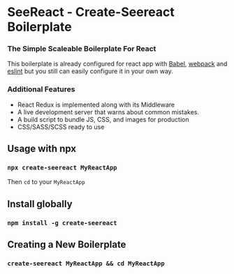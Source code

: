 # SeeReact - Create-Seereact Boilerplate
### The Simple Scaleable Boilerplate For React

This boilerplate is already configured for react app with [Babel](https://github.com/babel/babel), [webpack](https://github.com/webpack/webpack) and [eslint](https://eslint.org/docs/rules/) but you still can easily configure it in your own way.

### Additional Features
* React Redux is implemented along with its Middleware
* A live development server that warns about common mistakes.
* A build script to bundle JS, CSS, and images for production
* CSS/SASS/SCSS ready to use

## Usage with npx

### `npx create-seereact MyReactApp`
Then `cd` to your `MyReactApp`

## Install globally

### `npm install -g create-seereact`

## Creating a New Boilerplate

### `create-seereact MyReactApp && cd MyReactApp`


